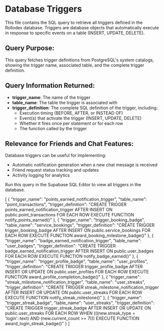 # Database Triggers

This file contains the SQL query to retrieve all triggers defined in the Rollodex database. Triggers are database objects that automatically execute in response to specific events on a table (INSERT, UPDATE, DELETE).

## Query Purpose:
This query fetches trigger definitions from PostgreSQL's system catalogs, showing the trigger name, associated table, and the complete trigger definition.

## Query Information Returned:
- **trigger_name**: The name of the trigger
- **table_name**: The table the trigger is associated with
- **trigger_definition**: The complete SQL definition of the trigger, including:
  - Execution timing (BEFORE, AFTER, or INSTEAD OF)
  - Event(s) that activate the trigger (INSERT, UPDATE, DELETE)
  - Whether it fires once per statement or for each row
  - The function called by the trigger

## Relevance for Friends and Chat Features:
Database triggers can be useful for implementing:
- Automatic notification generation when a new chat message is received
- Friend request status tracking and updates
- Activity logging for analytics

Run this query in the Supabase SQL Editor to view all triggers in the database.

[
  {
    "trigger_name": "points_earned_notification_trigger",
    "table_name": "point_transactions",
    "trigger_definition": "CREATE TRIGGER points_earned_notification_trigger AFTER INSERT ON public.point_transactions FOR EACH ROW EXECUTE FUNCTION notify_points_earned()"
  },
  {
    "trigger_name": "trigger_booking_badge",
    "table_name": "service_bookings",
    "trigger_definition": "CREATE TRIGGER trigger_booking_badge AFTER INSERT ON public.service_bookings FOR EACH ROW EXECUTE FUNCTION award_booking_milestone_badge()"
  },
  {
    "trigger_name": "badge_earned_notification_trigger",
    "table_name": "user_badges",
    "trigger_definition": "CREATE TRIGGER badge_earned_notification_trigger AFTER INSERT ON public.user_badges FOR EACH ROW EXECUTE FUNCTION notify_badge_earned()"
  },
  {
    "trigger_name": "trigger_profile_badge",
    "table_name": "user_profiles",
    "trigger_definition": "CREATE TRIGGER trigger_profile_badge AFTER INSERT OR UPDATE ON public.user_profiles FOR EACH ROW EXECUTE FUNCTION award_profile_completion_badge()"
  },
  {
    "trigger_name": "streak_milestone_notification_trigger",
    "table_name": "user_streaks",
    "trigger_definition": "CREATE TRIGGER streak_milestone_notification_trigger AFTER INSERT OR UPDATE ON public.user_streaks FOR EACH ROW EXECUTE FUNCTION notify_streak_milestone()"
  },
  {
    "trigger_name": "trigger_streak_badge",
    "table_name": "user_streaks",
    "trigger_definition": "CREATE TRIGGER trigger_streak_badge AFTER INSERT OR UPDATE ON public.user_streaks FOR EACH ROW WHEN (((new.streak_type = 'login'::text) AND (new.current_count >= 7))) EXECUTE FUNCTION award_login_streak_badge()"
  }
]